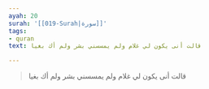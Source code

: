 ```yaml
---
ayah: 20
surah: '[[019-Surah|سورة]]'
tags:
- quran
text: قالت أنى يكون لي غلام ولم يمسسني بشر ولم أك بغيا

---
```

> قالت أنى يكون لي غلام ولم يمسسني بشر ولم أك بغيا
